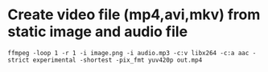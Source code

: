 # Create video file (mp4,avi,mkv) from static image and audio file
``
ffmpeg -loop 1 -r 1 -i image.png -i audio.mp3 -c:v libx264 -c:a aac -strict experimental -shortest -pix_fmt yuv420p out.mp4
``
